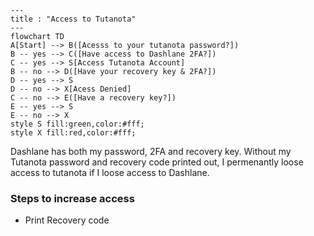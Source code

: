 
```mermaid
---
title : "Access to Tutanota"
---
flowchart TD
A[Start] --> B([Acesss to your tutanota password?])
B -- yes --> C([Have access to Dashlane 2FA?])
C -- yes --> S[Access Tutanota Account] 
B -- no --> D([Have your recovery key & 2FA?])
D -- yes --> S
D -- no --> X[Acess Denied]
C -- no --> E([Have a recovery key?])
E -- yes --> S
E -- no --> X
style S fill:green,color:#fff;
style X fill:red,color:#fff;
```

Dashlane has both my password, 2FA and recovery key.
Without my Tutanota password and recovery code printed out, I permenantly loose access to tutanota if I loose access to Dashlane.   

### Steps to increase access 
- Print Recovery code